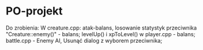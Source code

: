 # PO-projekt

Do zrobienia:
  W creature.cpp:
    atak-balans,
    losowanie statystyk przeciwnika "Creature::enemy()" - balans;
  levelUp() i xpToLevel() w player.cpp - balans;
  battle.cpp - Enemy AI, Usunąć dialog z wyborem przeciwnika;
